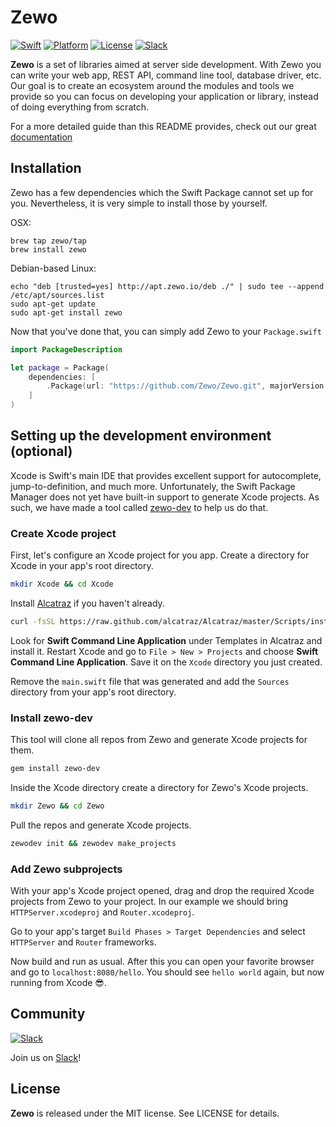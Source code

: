 # Zewo

[![Swift][swift-badge]][swift-url]
[![Platform][platform-badge]][platform-url]
[![License][mit-badge]][mit-url]
[![Slack][slack-badge]][slack-url]

**Zewo** is a set of libraries aimed at server side development. With Zewo you can write your web app, REST API, command line tool, database driver, etc. Our goal is to create an ecosystem around the modules and tools we provide so you can focus on developing your application or library, instead of doing everything from scratch.

For a more detailed guide than this README provides, check out our great [documentation](http://docs.zewo.io/)

## Installation

Zewo has a few dependencies which the Swift Package cannot set up for you. Nevertheless, it is very simple to install those by yourself.

OSX:
```shell
brew tap zewo/tap
brew install zewo
```
Debian-based Linux:
```shell
echo "deb [trusted=yes] http://apt.zewo.io/deb ./" | sudo tee --append /etc/apt/sources.list
sudo apt-get update
sudo apt-get install zewo
```

Now that you've done that, you can simply add Zewo to your `Package.swift`

```swift
import PackageDescription

let package = Package(
    dependencies: [
        .Package(url: "https://github.com/Zewo/Zewo.git", majorVersion: 0, minor: 2)
    ]
)
```

## Setting up the development environment (optional)

Xcode is Swift's main IDE that provides excellent support for autocomplete, jump-to-definition, and much more. Unfortunately, the Swift Package Manager does not yet have built-in support to generate Xcode projects. As such, we have made a tool called [zewo-dev](https://github.com/Zewo/zewo-dev) to help us do that.

### Create Xcode project

First, let's configure an Xcode project for you app. Create a directory for Xcode in your app's root directory.

```sh
mkdir Xcode && cd Xcode
```
 
Install [Alcatraz](https://github.com/supermarin/Alcatraz) if you haven't already.

```sh
curl -fsSL https://raw.github.com/alcatraz/Alcatraz/master/Scripts/install.sh | sh
```

Look for **Swift Command Line Application** under Templates in Alcatraz and install it. Restart Xcode and go to `File > New > Projects` and choose **Swift Command Line Application**. Save it on the `Xcode` directory you just created.

Remove the `main.swift` file that was generated and add the `Sources` directory from your app's root directory.

### Install zewo-dev

This tool will clone all repos from Zewo and generate Xcode projects for them.

```sh
gem install zewo-dev
```

Inside the Xcode directory create a directory for Zewo's Xcode projects.

```sh
mkdir Zewo && cd Zewo
```

Pull the repos and generate Xcode projects.

```sh
zewodev init && zewodev make_projects
```

### Add Zewo subprojects

With your app's Xcode project opened, drag and drop the required Xcode projects from Zewo to your project. In our example we should bring `HTTPServer.xcodeproj` and `Router.xcodeproj`.

Go to your app's target `Build Phases > Target Dependencies` and select `HTTPServer` and `Router` frameworks.

Now build and run as usual. After this you can open your favorite browser and go to `localhost:8080/hello`. You should see `hello world` again, but now running from Xcode 😎.

## Community

[![Slack][slack-image]][slack-url]

Join us on [Slack](http://slack.zewo.io)!

License
-------

**Zewo** is released under the MIT license. See LICENSE for details.

[swift-badge]: https://img.shields.io/badge/Swift-2.2-orange.svg?style=flat
[swift-url]: https://swift.org
[platform-badge]: https://img.shields.io/badge/Platform-Linux-lightgray.svg?style=flat
[platform-url]: https://swift.org
[mit-badge]: https://img.shields.io/badge/License-MIT-blue.svg?style=flat
[mit-url]: https://tldrlegal.com/license/mit-license
[slack-image]: http://s13.postimg.org/ybwy92ktf/Slack.png
[slack-badge]: https://zewo-slackin.herokuapp.com/badge.svg
[slack-url]: http://slack.zewo.io
